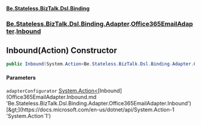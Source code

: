 #### [Be.Stateless.BizTalk.Dsl.Binding](README.md 'README')
### [Be.Stateless.BizTalk.Dsl.Binding.Adapter](Be.Stateless.BizTalk.Dsl.Binding.Adapter.md 'Be.Stateless.BizTalk.Dsl.Binding.Adapter').[Office365EmailAdapter](Office365EmailAdapter.md 'Be.Stateless.BizTalk.Dsl.Binding.Adapter.Office365EmailAdapter').[Inbound](Office365EmailAdapter.Inbound.md 'Be.Stateless.BizTalk.Dsl.Binding.Adapter.Office365EmailAdapter.Inbound')

## Inbound(Action<Inbound>) Constructor

```csharp
public Inbound(System.Action<Be.Stateless.BizTalk.Dsl.Binding.Adapter.Office365EmailAdapter.Inbound> adapterConfigurator);
```
#### Parameters

<a name='Be.Stateless.BizTalk.Dsl.Binding.Adapter.Office365EmailAdapter.Inbound.Inbound(System.Action_Be.Stateless.BizTalk.Dsl.Binding.Adapter.Office365EmailAdapter.Inbound_).adapterConfigurator'></a>

`adapterConfigurator` [System.Action&lt;](https://docs.microsoft.com/en-us/dotnet/api/System.Action-1 'System.Action`1')[Inbound](Office365EmailAdapter.Inbound.md 'Be.Stateless.BizTalk.Dsl.Binding.Adapter.Office365EmailAdapter.Inbound')[&gt;](https://docs.microsoft.com/en-us/dotnet/api/System.Action-1 'System.Action`1')